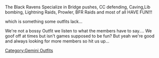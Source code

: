 The Black Ravens Specialize in Bridge pushes, CC defending, Caving,Lib
bombing, Lightning Raids, Prowler, BFR Raids and most of all HAVE FUN!!!

which is something some outfits lack...

We're not a bossy Outfit we listen to what the members have to say....
We goof off at times but isn't games supposed to be fun? But yeah we're
good and always looking for more members so hit us up...

[Category:Gemini Outfits](Category:Gemini_Outfits.md)
